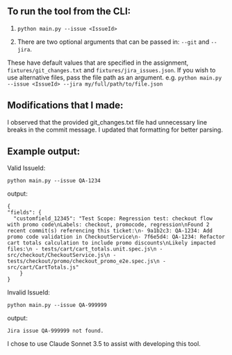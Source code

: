 
## To run the tool from the CLI:

1.  `python main.py --issue <IssueId>`

2. There are two optional arguments that can be passed in: `--git` and `--jira`.

These have default values that are specified in the assignment, `fixtures/git_changes.txt` and `fixtures/jira_issues.json`. If you wish to use alternative files, pass the file path as an argument. e.g. `python main.py --issue <IssueId> --jira my/full/path/to/file.json`

  

## Modifications that I made:

I observed that the provided git_changes.txt file had unnecessary line breaks in the commit message. I updated that formatting for better parsing.

  

## Example output:
Valid IssueId:

`python main.py --issue QA-1234`

output:

    {
    "fields": {
      "customfield_12345": "Test Scope: Regression test: checkout flow with promo code\nLabels: checkout, promocode, regression\nFound 2 recent commit(s) referencing this ticket:\n- 9a1b2c3: QA-1234: Add promo code validation in CheckoutService\n- 7f6e5d4: QA-1234: Refactor cart totals calculation to include promo discounts\nLikely impacted files:\n - tests/cart/cart_totals.unit.spec.js\n - src/checkout/CheckoutService.js\n - tests/checkout/promo/checkout_promo_e2e.spec.js\n - src/cart/CartTotals.js"
    	}
    }

Invalid IssueId:

`python main.py --issue QA-999999`

output:

`Jira issue QA-999999 not found.`

I chose to use Claude Sonnet 3.5 to assist with developing this tool.
